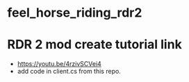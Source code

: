 # feel_horse_riding_rdr2

# RDR 2 mod create tutorial link
 - https://youtu.be/4rzivSCVei4
 - add code in client.cs from this repo.
